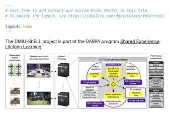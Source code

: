 ```yaml
---
# Feel free to add content and custom Front Matter to this file.
# To modify the layout, see https://jekyllrb.com/docs/themes/#overriding-theme-defaults

layout: home
---
```


The DMIU-ShELL project is part of the DARPA program <a href="https://sam.gov/opp/1afbf600f2e04b26941fad352c08d1f1/view">Shared Experience Lifelong Learning</a>

<img src="images/prototype.jpg">
